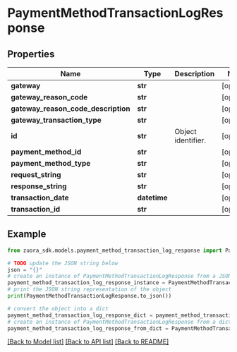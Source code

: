 # PaymentMethodTransactionLogResponse


## Properties

Name | Type | Description | Notes
------------ | ------------- | ------------- | -------------
**gateway** | **str** |  | [optional] 
**gateway_reason_code** | **str** |  | [optional] 
**gateway_reason_code_description** | **str** |  | [optional] 
**gateway_transaction_type** | **str** |  | [optional] 
**id** | **str** | Object identifier. | [optional] 
**payment_method_id** | **str** |  | [optional] 
**payment_method_type** | **str** |  | [optional] 
**request_string** | **str** |  | [optional] 
**response_string** | **str** |  | [optional] 
**transaction_date** | **datetime** |  | [optional] 
**transaction_id** | **str** |  | [optional] 

## Example

```python
from zuora_sdk.models.payment_method_transaction_log_response import PaymentMethodTransactionLogResponse

# TODO update the JSON string below
json = "{}"
# create an instance of PaymentMethodTransactionLogResponse from a JSON string
payment_method_transaction_log_response_instance = PaymentMethodTransactionLogResponse.from_json(json)
# print the JSON string representation of the object
print(PaymentMethodTransactionLogResponse.to_json())

# convert the object into a dict
payment_method_transaction_log_response_dict = payment_method_transaction_log_response_instance.to_dict()
# create an instance of PaymentMethodTransactionLogResponse from a dict
payment_method_transaction_log_response_from_dict = PaymentMethodTransactionLogResponse.from_dict(payment_method_transaction_log_response_dict)
```
[[Back to Model list]](../README.md#documentation-for-models) [[Back to API list]](../README.md#documentation-for-api-endpoints) [[Back to README]](../README.md)


